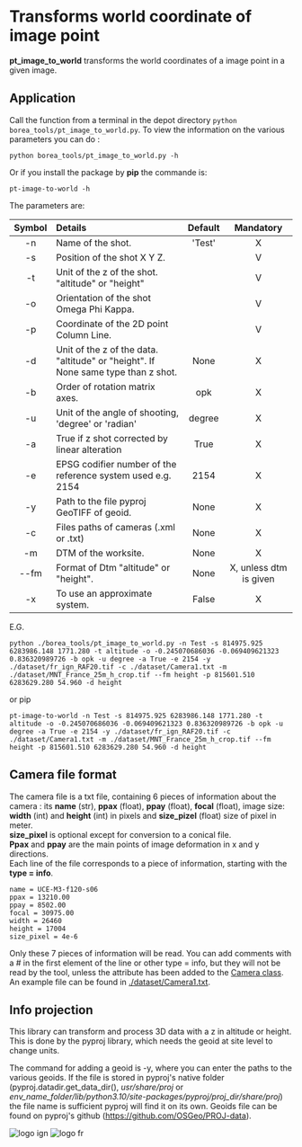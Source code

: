 # Transforms world coordinate of image point

**pt_image_to_world** transforms the world coordinates of a image point in a given image.

## Application

Call the function from a terminal in the depot directory `python borea_tools/pt_image_to_world.py`. To view the information on the various parameters you can do : 

```python borea_tools/pt_image_to_world.py -h``` 

Or if you install the package by **pip** the commande is:

```pt-image-to-world -h```

The parameters are:

| Symbol | Details | Default | Mandatory |
| :----: | :------ | :-----: | :-------: |
| -n | Name of the shot. | 'Test' | X |
| -s | Position of the shot X Y Z. |  | V |
| -t | Unit of the z of the shot. "altitude" or "height" |  | V |
| -o | Orientation of the shot Omega Phi Kappa.|  | V |
| -p | Coordinate of the 2D point Column Line. |  | V |
| -d | Unit of the z of the data. "altitude" or "height". If None same type than z shot. | None | X |
| -b | Order of rotation matrix axes. | opk | X |
| -u | Unit of the angle of shooting, 'degree' or 'radian' | degree | X |
| -a | True if z shot corrected by linear alteration | True | X |
| -e | EPSG codifier number of the reference system used e.g. 2154 | 2154 | X |
| -y | Path to the file pyproj GeoTIFF of geoid. | None | X |
| -c | Files paths of cameras (.xml or .txt) | None | X |
| -m | DTM of the worksite. | None | X |
| --fm | Format of Dtm "altitude" or "height". | None | X, unless dtm is given |
| -x | To use an approximate system. | False | X |

E.G.
```
python ./borea_tools/pt_image_to_world.py -n Test -s 814975.925 6283986.148 1771.280 -t altitude -o -0.245070686036 -0.069409621323 0.836320989726 -b opk -u degree -a True -e 2154 -y ./dataset/fr_ign_RAF20.tif -c ./dataset/Camera1.txt -m ./dataset/MNT_France_25m_h_crop.tif --fm height -p 815601.510 6283629.280 54.960 -d height
```
or pip
```
pt-image-to-world -n Test -s 814975.925 6283986.148 1771.280 -t altitude -o -0.245070686036 -0.069409621323 0.836320989726 -b opk -u degree -a True -e 2154 -y ./dataset/fr_ign_RAF20.tif -c ./dataset/Camera1.txt -m ./dataset/MNT_France_25m_h_crop.tif --fm height -p 815601.510 6283629.280 54.960 -d height
```

## Camera file format

The camera file is a txt file, containing 6 pieces of information about the camera : its **name** (str), **ppax** (float), **ppay** (float), **focal** (float), image size: **width** (int) and **height** (int) in pixels and **size_pizel** (float) size of pixel in meter.  
**size_pixel** is optional except for conversion to a conical file.  
**Ppax** and **ppay** are the main points of image deformation in x and y directions.  
Each line of the file corresponds to a piece of information, starting with the **type = info**.
```
name = UCE-M3-f120-s06
ppax = 13210.00
ppay = 8502.00
focal = 30975.00
width = 26460
height = 17004
size_pixel = 4e-6
```
Only these 7 pieces of information will be read. You can add comments with a # in the first element of the line or other type = info, but they will not be read by the tool, unless the attribute has been added to the [Camera class](../../borea/datastruct/camera.py).
An example file can be found in [./dataset/Camera1.txt](../../dataset/Camera1.txt).

## Info projection

This library can transform and process 3D data with a z in altitude or height. This is done by the pyproj library, which needs the geoid at site level to change units.

The command for adding a geoid is -y, where you can enter the paths to the various geoids. If the file is stored in pyproj's native folder (pyproj.datadir.get_data_dir(), *usr/share/proj* or *env_name_folder/lib/python3.10/site-packages/pyproj/proj_dir/share/proj*) the file name is sufficient pyproj will find it on its own. 
Geoids file can be found on pyproj's github (https://github.com/OSGeo/PROJ-data).

![logo ign](../../docs/image/logo_ign.png) ![logo fr](../../docs/image/Republique_Francaise_Logo.png)